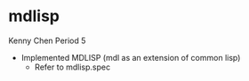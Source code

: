 # mdlisp
Kenny Chen Period 5

- Implemented MDLISP (mdl as an extension of common lisp)
  - Refer to mdlisp.spec
